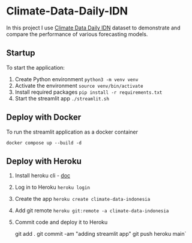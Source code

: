 # Climate-Data-Daily-IDN

In this project I use [Climate Data Daily IDN](https://www.kaggle.com/datasets/greegtitan/indonesia-climate)
dataset to demonstrate and compare the performance of various forecasting models.

## Startup

To start the application:
1. Create Python environment `python3 -m venv venv`
2. Activate the environment `source venv/bin/activate`
3. Install required packages `pip install -r requirements.txt`
4. Start the streamlit app `./streamlit.sh`

    
## Deploy with Docker

To run the streamlit application as a docker container

    
    docker compose up --build -d


## Deploy with Heroku


1. Install heroku cli - [doc](https://devcenter.heroku.com/articles/heroku-cli)
2. Log in to Heroku `heroku login`
3. Create the app `heroku create climate-data-indonesia`
4. Add git remote `heroku git:remote -a climate-data-indonesia`
5. Commit code and deploy it to Heroku
 

    git add .
    git commit -am "adding streamlit app"
    git push heroku main`
